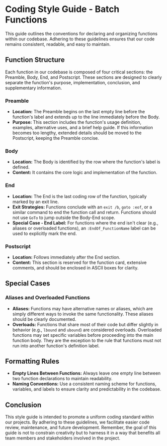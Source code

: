 
# Coding Style Guide - Batch Functions

This guide outlines the conventions for declaring and organizing functions within our codebase. Adhering to these guidelines ensures that our code remains consistent, readable, and easy to maintain.

## Function Structure

Each function in our codebase is composed of four critical sections: the Preamble, Body, End, and Postscript. These sections are designed to clearly separate the function's purpose, implementation, conclusion, and supplementary information.



### Preamble

-   **Location:** The Preamble begins on the last empty line before the function's label and extends up to the line immediately before the Body.
-   **Purpose:** This section includes the function's usage definition, examples, alternative uses, and a brief help guide. If this information becomes too lengthy, extended details should be moved to the Postscript, keeping the Preamble concise.

### Body

-   **Location:** The Body is identified by the row where the function's label is defined.
-   **Content:** It contains the core logic and implementation of the function.

### End

-   **Location:** The End is the last coding row of the function, typically marked by an exit line.
-   **Exit Strategies:** Functions conclude with an `exit /b`, `goto :eof`, or a similar command to end the function call and return. Functions should not use `GoTo` to jump outside the Body-End scope.
-   **Special Case - End Label:** For functions where the end isn't clear (e.g., aliases or overloaded functions), an `:EndOf_FunctionName` label can be used to explicitly mark the end.

### Postscript

-   **Location:** Follows immediately after the End section.
-   **Content:** This section is reserved for the function card, extensive comments, and should be enclosed in ASCII boxes for clarity.

## Special Cases

### Aliases and Overloaded Functions

-   **Aliases:** Functions may have alternative names or aliases, which are simply different ways to invoke the same functionality. These aliases should be clearly documented.
-   **Overloads:** Functions that share most of their code but differ slightly in behavior (e.g., `lbound` and `ubound`) are considered overloads. Overloaded functions may set specific variables before proceeding into the main function body. They are the exception to the rule that functions must not run into another function's definition label.

## Formatting Rules

-   **Empty Lines Between Functions:** Always leave one empty line between two function declarations to maintain readability.
-   **Naming Conventions:** Use a consistent naming scheme for functions, variables, and labels to ensure clarity and predictability in the codebase.

## Conclusion

This style guide is intended to promote a uniform coding standard within our projects. By adhering to these guidelines, we facilitate easier code review, maintenance, and future development. Remember, the goal of this guide is not to constrain creativity but to harness it in a way that benefits all team members and stakeholders involved in the project.
